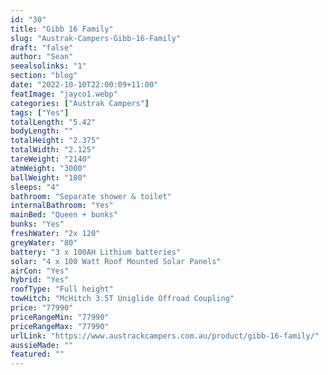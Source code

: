 ```yaml
---
id: "30"
title: "Gibb 16 Family"
slug: "Austrak-Campers-Gibb-16-Family"
draft: "false"
author: "Sean"
seealsolinks: "1"
section: "blog"
date: "2022-10-10T22:00:09+11:00"
featImage: "jayco1.webp"
categories: ["Austrak Campers"]
tags: ["Yes"]
totalLength: "5.42"
bodyLength: ""
totalHeight: "2.375"
totalWidth: "2.125"
tareWeight: "2140"
atmWeight: "3000"
ballWeight: "180"
sleeps: "4"
bathroom: "Separate shower & toilet"
internalBathroom: "Yes"
mainBed: "Queen + bunks"
bunks: "Yes"
freshWater: "2x 120"
greyWater: "80"
battery: "3 x 100AH Lithium batteries"
solar: "4 x 100 Watt Roof Mounted Solar Panels"
airCon: "Yes"
hybrid: "Yes"
roofType: "Full height"
towHitch: "McHitch 3.5T Uniglide Offroad Coupling"
price: "77990"
priceRangeMin: "77990"
priceRangeMax: "77990"
urlLink: "https://www.austrackcampers.com.au/product/gibb-16-family/"
aussieMade: ""
featured: ""
---
```

